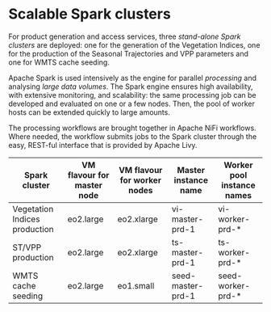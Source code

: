 # Scalable Spark clusters

For product generation and access services, three *stand-alone Spark clusters* are deployed: 
one for the generation of the Vegetation Indices, one for the production of the Seasonal Trajectories and VPP parameters and one for WMTS cache seeding.

Apache Spark is used intensively as the engine for parallel *processing* and analysing *large data volumes*.
The Spark engine ensures high availability, with extensive monitoring, and scalability: 
the same processing job can be developed and evaluated on one or a few nodes. Then, the pool of worker hosts can be extended quickly to large amounts.

The processing workflows are brought together in Apache NiFi workflows. Where needed, the workflow submits jobs to the Spark cluster through the easy, REST-ful interface that is provided by Apache Livy.

|Spark cluster|VM flavour for master node|VM flavour for worker nodes|Master instance name|Worker pool instance names|
|---|---|---|---|---|
|Vegetation Indices production|eo2.large|eo2.xlarge|vi-master-prd-1|vi-worker-prd-\*|
|ST/VPP production|eo2.large|eo2.xlarge|ts-master-prd-1|ts-worker-prd-\*|
|WMTS cache seeding|eo2.large|eo1.small|seed-master-prd-1|seed-worker-prd-\*|
